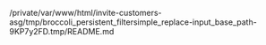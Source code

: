 /private/var/www/html/invite-customers-asg/tmp/broccoli_persistent_filtersimple_replace-input_base_path-9KP7y2FD.tmp/README.md
